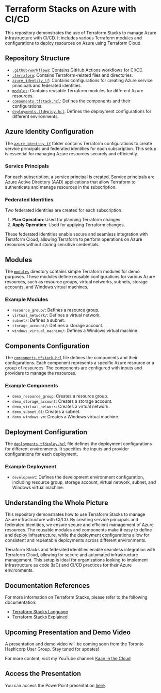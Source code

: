 # Terraform Stacks on Azure with CI/CD

This repository demonstrates the use of Terraform Stacks to manage Azure infrastructure with CI/CD. It includes various Terraform modules and configurations to deploy resources on Azure using Terraform Cloud.

## Repository Structure

- [`.github/workflows`](.github/workflows): Contains GitHub Actions workflows for CI/CD.
- [`.terraform`](.terraform): Contains Terraform-related files and directories.
- [`azure_identity_tf`](azure_identity_tf): Contains configurations for creating Azure service principals and federated identities.
- [`modules`](modules): Contains reusable Terraform modules for different Azure resources.
- [`components.tfstack.hcl`](components.tfstack.hcl): Defines the components and their configurations.
- [`deployments.tfdeploy.hcl`](deployments.tfdeploy.hcl): Defines the deployment configurations for different environments.

## Azure Identity Configuration

The [`azure_identity_tf`](azure_identity_tf) folder contains Terraform configurations to create service principals and federated identities for each subscription. This setup is essential for managing Azure resources securely and efficiently.

### Service Principals

For each subscription, a service principal is created. Service principals are Azure Active Directory (AAD) applications that allow Terraform to authenticate and manage resources in the subscription.

### Federated Identities

Two federated identities are created for each subscription:
1. **Plan Operation**: Used for planning Terraform changes.
2. **Apply Operation**: Used for applying Terraform changes.

These federated identities enable secure and seamless integration with Terraform Cloud, allowing Terraform to perform operations on Azure resources without storing sensitive credentials.

## Modules

The [`modules`](modules) directory contains simple Terraform modules for demo purposes. These modules define reusable configurations for various Azure resources, such as resource groups, virtual networks, subnets, storage accounts, and Windows virtual machines.

### Example Modules

- `resource_group/`: Defines a resource group.
- `virtual_network/`: Defines a virtual network.
- `subnet/`: Defines a subnet.
- `storage_account/`: Defines a storage account.
- `windows_virtual_machine/`: Defines a Windows virtual machine.

## Components Configuration

The [`components.tfstack.hcl`](components.tfstack.hcl) file defines the components and their configurations. Each component represents a specific Azure resource or a group of resources. The components are configured with inputs and providers to manage the resources.

### Example Components

- `demo_resource_group`: Creates a resource group.
- `demo_storage_account`: Creates a storage account.
- `demo_virtual_network`: Creates a virtual network.
- `demo_subnet_01`: Creates a subnet.
- `demo_windows_vm`: Creates a Windows virtual machine.

## Deployment Configuration

The [`deployments.tfdeploy.hcl`](deployments.tfdeploy.hcl) file defines the deployment configurations for different environments. It specifies the inputs and provider configurations for each deployment.

### Example Deployment

- `development`: Defines the development environment configuration, including resource group, storage account, virtual network, subnet, and Windows virtual machine.

## Understanding the Whole Picture

This repository demonstrates how to use Terraform Stacks to manage Azure infrastructure with CI/CD. By creating service principals and federated identities, we ensure secure and efficient management of Azure resources. The reusable modules and components make it easy to define and deploy infrastructure, while the deployment configurations allow for consistent and repeatable deployments across different environments.

Terraform Stacks and federated identities enable seamless integration with Terraform Cloud, allowing for secure and automated infrastructure management. This setup is ideal for organizations looking to implement infrastructure as code (IaC) and CI/CD practices for their Azure environments.

## Documentation References

For more information on Terraform Stacks, please refer to the following documentation:

- [Terraform Stacks Language](https://developer.hashicorp.com/terraform/language/stacks)
- [Terraform Stacks Explained](https://www.hashicorp.com/blog/terraform-stacks-explained)

## Upcoming Presentation and Demo Video

A presentation and demo video will be coming soon from the Toronto Hashicorp User Group. Stay tuned for updates!

For more content, visit my YouTube channel: [Kaan in the Cloud](https://www.youtube.com/@KaanintheCloud)

## Access the Presentation

You can access the PowerPoint presentation [here](PowerPoint_Slide/Terraform-Stacks-Presentation-November-20-2024.pptx).